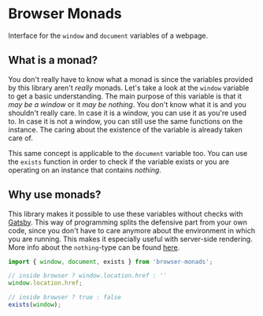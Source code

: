 # Browser Monads

Interface for the `window` and `document` variables of a webpage.  

## What is a monad?

You don't really have to know what a monad is since the variables provided by this library aren't *really* monads.  Let's take a look at the `window` variable to get a basic understanding. The main purpose of this variable is that it *may be a window* or it *may be nothing*. You don't know what it is and you shouldn't really care. In case it is a window, you can use it as you're used to. In case it is not a window, you can still use the same functions on the instance. The caring about the existence of the variable is already taken care of.  

This same concept is applicable to the `document` variable too. You can use the `exists` function in order to check if the variable exists or you are operating on an instance that contains *nothing*.

## Why use monads?

This library makes it possible to use these variables without checks with [Gatsby](https://www.gatsbyjs.org). This way of programming splits the defensive part from your own code, since you don't have to care anymore about the environment in which you are running. This makes it especially useful with server-side rendering. More info about the `nothing`-type can be found [here](https://github.com/slmgc/Nothing).  

```js
import { window, document, exists } from 'browser-monads';

// inside browser ? window.location.href : ''
window.location.href;

// inside browser ? true : false
exists(window);
```
